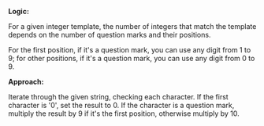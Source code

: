 **Logic:**

For a given integer template, the number of integers that match the template depends on the number of question marks and their positions. 

For the first position, if it's a question mark, you can use any digit from 1 to 9; for other positions, if it's a question mark, you can use any digit from 0 to 9.

**Approach:**

Iterate through the given string, checking each character. If the first character is '0', set the result to 0. If the character is a question mark, multiply the result by 9 if it's the first position, otherwise multiply by 10.
